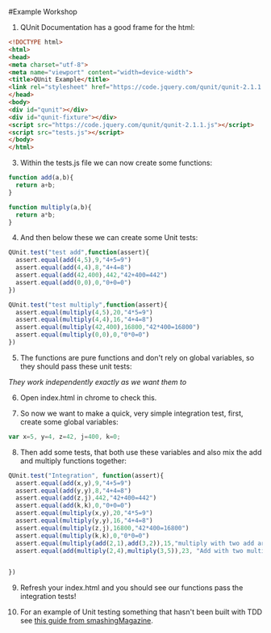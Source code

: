 #Example Workshop

1. QUnit Documentation has a good frame for the html:

  ```html
  <!DOCTYPE html>
<html>
<head>
  <meta charset="utf-8">
  <meta name="viewport" content="width=device-width">
  <title>QUnit Example</title>
  <link rel="stylesheet" href="https://code.jquery.com/qunit/qunit-2.1.1.css">
</head>
<body>
  <div id="qunit"></div>
  <div id="qunit-fixture"></div>
  <script src="https://code.jquery.com/qunit/qunit-2.1.1.js"></script>
  <script src="tests.js"></script>
</body>
</html>
```

3. Within the tests.js file we can now create some functions:

```js
function add(a,b){
  return a+b;
}

function multiply(a,b){
  return a*b;
}
```

4. And then below these we can create some Unit tests:

```js
QUnit.test("test add",function(assert){
  assert.equal(add(4,5),9,"4+5=9")
  assert.equal(add(4,4),8,"4+4=8")
  assert.equal(add(42,400),442,"42+400=442")
  assert.equal(add(0,0),0,"0+0=0")
})

QUnit.test("test multiply",function(assert){
  assert.equal(multiply(4,5),20,"4*5=9")
  assert.equal(multiply(4,4),16,"4+4=8")
  assert.equal(multiply(42,400),16800,"42*400=16800")
  assert.equal(multiply(0,0),0,"0*0=0")
})
```

5. The functions are pure functions and don't rely on global variables, so they should pass these unit tests:

 *They work independently exactly as we want them to*

6. Open index.html in chrome to check this.

7. So now we want to make a quick, very simple integration test, first, create some global variables:

```js
var x=5, y=4, z=42, j=400, k=0;

```
8. Then add some tests, that both use these variables and also mix the add and multiply functions together:

```js
QUnit.test("Integration", function(assert){
  assert.equal(add(x,y),9,"4+5=9")
  assert.equal(add(y,y),8,"4+4=8")
  assert.equal(add(z,j),442,"42+400=442")
  assert.equal(add(k,k),0,"0+0=0")
  assert.equal(multiply(x,y),20,"4*5=9")
  assert.equal(multiply(y,y),16,"4+4=8")
  assert.equal(multiply(z,j),16800,"42*400=16800")
  assert.equal(multiply(k,k),0,"0*0=0")
  assert.equal(multiply(add(2,1),add(3,2)),15,"multiply with two add arguments")
  assert.equal(add(multiply(2,4),multiply(3,5)),23, "Add with two multiply arguments")


})

```
9. Refresh your index.html and you should see our functions pass the integration tests!

10. For an example of Unit testing something that hasn't been built with TDD see [this guide from smashingMagazine](https://www.smashingmagazine.com/2012/06/introduction-to-javascript-unit-testing/).
